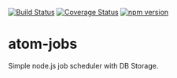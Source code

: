 [![Build Status](https://travis-ci.org/robertmeisner/atom-jobs.svg?branch=master)](https://travis-ci.org/robertmeisner/atom-jobs)
[![Coverage Status](https://coveralls.io/repos/github/robertmeisner/atom-jobs/badge.svg?branch=master)](https://coveralls.io/github/robertmeisner/atom-jobs?branch=master)
[![npm version](https://badge.fury.io/js/atom-jobs.svg)](https://badge.fury.io/js/atom-jobs)
# atom-jobs
Simple node.js job scheduler with DB Storage. 

